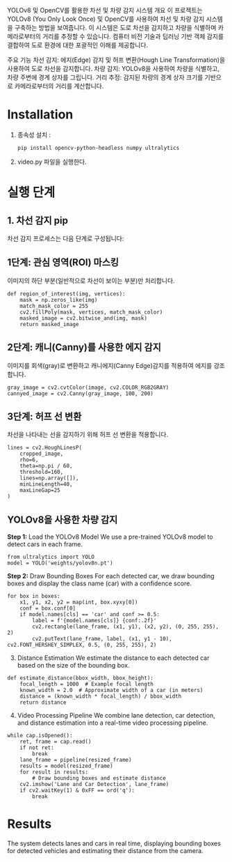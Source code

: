 YOLOv8 및 OpenCV를 활용한 차선 및 차량 감지 시스템
개요
이 프로젝트는 YOLOv8 (You Only Look Once) 및 OpenCV를 사용하여 차선 및 차량 감지 시스템을 구축하는 방법을 보여줍니다. 이 시스템은 도로 차선을 감지하고 차량을 식별하며 카메라로부터의 거리를 추정할 수 있습니다. 컴퓨터 비전 기술과 딥러닝 기반 객체 감지를 결합하여 도로 환경에 대한 포괄적인 이해를 제공합니다.

주요 기능
차선 감지: 에지(Edge) 감지 및 허프 변환(Hough Line Transformation)을 사용하여 도로 차선을 감지합니다.
차량 감지: YOLOv8을 사용하여 차량을 식별하고, 차량 주변에 경계 상자를 그립니다.
거리 추정: 감지된 차량의 경계 상자 크기를 기반으로 카메라로부터의 거리를 계산합니다.

# Installation

1. 종속성 설치 :
   ```
   pip install opencv-python-headless numpy ultralytics
   ```
2. video.py 파일을 실행한다.
   
# 실행 단계
## 1. 차선 감지 pip
차선 감지 프로세스는 다음 단계로 구성됩니다:

## 1단계: 관심 영역(ROI) 마스킹
이미지의 하단 부분(일반적으로 차선이 보이는 부분)만 처리합니다.
```
def region_of_interest(img, vertices):
    mask = np.zeros_like(img)
    match_mask_color = 255
    cv2.fillPoly(mask, vertices, match_mask_color)
    masked_image = cv2.bitwise_and(img, mask)
    return masked_image
```
## 2단계: 캐니(Canny)를 사용한 에지 감지
이미지를 회색(gray)로 변환하고 캐니에지(Canny Edge)감지를 적용하여 에지를 강조합니다.
```
gray_image = cv2.cvtColor(image, cv2.COLOR_RGB2GRAY)
cannyed_image = cv2.Canny(gray_image, 100, 200)
```
## 3단계: 허프 선 변환
차선을 나타내는 선을 감지하기 위해 허프 선 변환을 적용합니다.
```
lines = cv2.HoughLinesP(
    cropped_image,
    rho=6,
    theta=np.pi / 60,
    threshold=160,
    lines=np.array([]),
    minLineLength=40,
    maxLineGap=25
)
```
## YOLOv8을 사용한 차량 감지

**Step 1:** Load the YOLOv8 Model
We use a pre-trained YOLOv8 model to detect cars in each frame.
```
from ultralytics import YOLO
model = YOLO('weights/yolov8n.pt')
```
**Step 2:** Draw Bounding Boxes
For each detected car, we draw bounding boxes and display the class name (car) with a confidence score.
```
for box in boxes:
    x1, y1, x2, y2 = map(int, box.xyxy[0])
    conf = box.conf[0]
    if model.names[cls] == 'car' and conf >= 0.5:
        label = f'{model.names[cls]} {conf:.2f}'
        cv2.rectangle(lane_frame, (x1, y1), (x2, y2), (0, 255, 255), 2)
        cv2.putText(lane_frame, label, (x1, y1 - 10), cv2.FONT_HERSHEY_SIMPLEX, 0.5, (0, 255, 255), 2)
```
3. Distance Estimation
We estimate the distance to each detected car based on the size of the bounding box.
```
def estimate_distance(bbox_width, bbox_height):
    focal_length = 1000  # Example focal length
    known_width = 2.0  # Approximate width of a car (in meters)
    distance = (known_width * focal_length) / bbox_width
    return distance
```
4. Video Processing Pipeline
We combine lane detection, car detection, and distance estimation into a real-time video processing pipeline.
```
while cap.isOpened():
    ret, frame = cap.read()
    if not ret:
        break
    lane_frame = pipeline(resized_frame)
    results = model(resized_frame)
    for result in results:
        # Draw bounding boxes and estimate distance
    cv2.imshow('Lane and Car Detection', lane_frame)
    if cv2.waitKey(1) & 0xFF == ord('q'):
        break
```
# Results
The system detects lanes and cars in real time, displaying bounding boxes for detected vehicles and estimating their distance from the camera.
